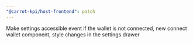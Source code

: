 ```yaml
---
"@carrot-kpi/host-frontend": patch
---
```


Make settings accessible event if the wallet is not connected, new connect wallet component, style changes in the settings drawer
